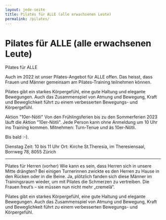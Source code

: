 ```yaml
---
layout: jede-seite
title: Pilates für ALLE (alle erwachsenen Leute)
permalink: /pilates/
---
```


# Pilates für ALLE (alle erwachsenen Leute)

Pilates für ALLE

Auch im 2022 ist unser Pilates-Angebot für ALLE offen. Das heisst, dass Frauen und Männer gemeinsam am Pilates-Training teilnehmen können.

Pilates gibt ein starkes Körpergefühl, eine gute Haltung und elegante Bewegungen. Auch das Zusammenspiel von Atmung und Bewegung, Kraft und Beweglichkeit führt zu einem verbesserten Bewegungs- und Körpergefühl.

Aktion "10er-Nötli"
Von den Frühlingsferien bis zu den Sommerferien 2023 läuft die Aktion "10er-Nötli". Jede Person kann ohne Anmeldung um 10 Uhr ins Training kommen. Mitnehmen: Turn-Tenue und äs 10er-Nötli.

Bis bald :-).

Dienstag
Zeit: 10 bis 11 Uhr
Ort: Kirche St.Theresia, im Theresiensaal, Borrweg 78,
8055 Zürich

______________________

Pilates für Herren (vorher)
Wie kann es sein, dass Herren sich in unsere Mitte drängten? Bei einigen Turnerinnen zwickte es den Herren zu Hause in den Rücken oder in die Beine. Ja, plötzlich fanden sich diese Männer im Trainingsraum wieder, um mit Pilates die Schmerzen zu vertreiben. Die Frauen freut’s – sie müssen nun nicht mehr „cremelä“.

Pilates gibt ein starkes Körpergefühl, eine gute Haltung und elegante Bewegungen. Auch das Zusammenspiel von Atmung und Bewegung, Kraft und Beweglichkeit führt zu einem verbesserten Bewegungs- und Körpergefühl.